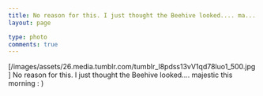 ```yaml
---
title: No reason for this. I just thought the Beehive looked.... ma...
layout: page

type: photo
comments: true
---
```


[/images/assets/26.media.tumblr.com/tumblr_l8pdss13vV1qd78luo1_500.jpg] No
reason for this. I just thought the Beehive looked.... majestic this morning :
)

